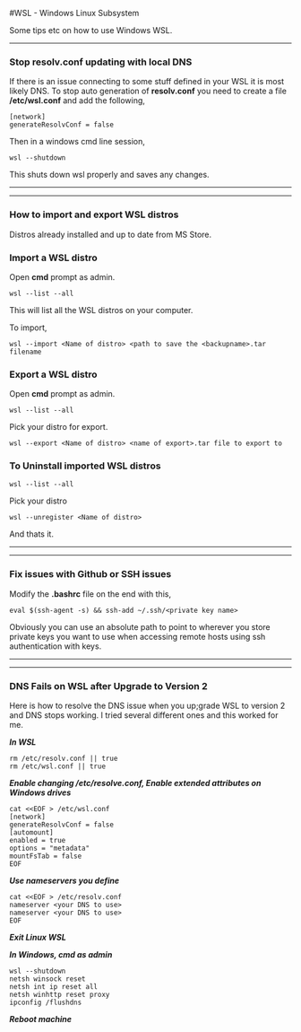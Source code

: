 #WSL - Windows Linux Subsystem

Some tips etc on how to use Windows WSL.

---

### Stop resolv.conf updating with local DNS
If there is an issue connecting to some stuff defined in your WSL it is most likely DNS. To stop auto generation of **resolv.conf** you need to create a file **/etc/wsl.conf** and add the following,

```
[network]
generateResolvConf = false
```

Then in a windows cmd line session,

```
wsl --shutdown
```

This shuts down wsl properly and saves any changes.

---
***

### How to import and export WSL distros
Distros already installed and up to date from MS Store.

### Import a WSL distro

Open **cmd** prompt as admin.

```
wsl --list --all
```

This will list all the WSL distros on your computer.

To import,
```
wsl --import <Name of distro> <path to save the <backupname>.tar filename
```

### Export a WSL distro

Open **cmd** prompt as admin.

```
wsl --list --all
```

Pick your distro for export.

```
wsl --export <Name of distro> <name of export>.tar file to export to
```

### To Uninstall imported WSL distros

```
wsl --list --all
```

Pick your distro

```
wsl --unregister <Name of distro>
```
And thats it.

---

***
### Fix issues with Github or SSH issues

Modify the **.bashrc** file on the end with this,
```
eval $(ssh-agent -s) && ssh-add ~/.ssh/<private key name>
```

Obviously you can use an absolute path to point to wherever you store private keys you want to use when accessing remote hosts using ssh authentication with keys.

---
***

### DNS Fails on WSL after Upgrade to Version 2

Here is how to resolve the DNS issue when you up;grade WSL to version 2 and DNS stops working. I tried several different ones and this worked for me.

***In WSL***
```
rm /etc/resolv.conf || true
rm /etc/wsl.conf || true
```

***Enable changing /etc/resolve.conf, Enable extended attributes on Windows drives***
```
cat <<EOF > /etc/wsl.conf
[network]
generateResolvConf = false
[automount]
enabled = true
options = "metadata"
mountFsTab = false
EOF
```

***Use nameservers you define***
```
cat <<EOF > /etc/resolv.conf
nameserver <your DNS to use>
nameserver <your DNS to use>
EOF
```

***Exit Linux WSL***

***In Windows, cmd as admin***
```
wsl --shutdown
netsh winsock reset
netsh int ip reset all
netsh winhttp reset proxy
ipconfig /flushdns
```

***Reboot machine***




